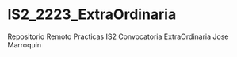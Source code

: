 # IS2_2223_ExtraOrdinaria
Repositorio Remoto Practicas IS2 Convocatoria ExtraOrdinaria Jose Marroquin 
